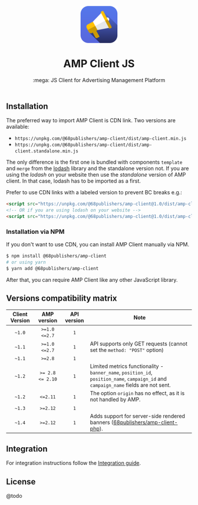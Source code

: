 <div align="center" style="text-align: center; margin-bottom: 50px">
<img src="docs/images/logo.png" alt="JS Client JS Logo" align="center" width="100">
<h1>AMP Client JS</h1>
<p>:mega: JS Client for Advertising Management Platform</p>
</div>

## Installation

The preferred way to import AMP Client is CDN link. Two versions are available:

* `https://unpkg.com/@68publishers/amp-client/dist/amp-client.min.js`
* `https://unpkg.com/@68publishers/amp-client/dist/amp-client.standalone.min.js`

The only difference is the first one is bundled with components `template` and `merge` from the [lodash](https://lodash.com/) library and the standalone version not.
If you are using the *lodash* on your website then use the *standalone* version of AMP client.
In that case, lodash has to be imported as a first.

Prefer to use CDN links with a labeled version to prevent BC breaks e.g.:

```html
<script src="https://unpkg.com/@68publishers/amp-client@1.0/dist/amp-client.min.js"></script>
<!-- OR if you are using lodash on your website -->
<script src="https://unpkg.com/@68publishers/amp-client@1.0/dist/amp-client.standalone.min.js"></script>
```

### Installation via NPM

If you don't want to use CDN, you can install AMP Client manually via NPM.

```bash
$ npm install @68publishers/amp-client
# or using yarn
$ yarn add @68publishers/amp-client
```

After that, you can require AMP Client like any other JavaScript library.

## Versions compatibility matrix

| Client Version |   AMP version    | API version | Note                                                                                                                                  |
|:--------------:|:----------------:|:-----------:|---------------------------------------------------------------------------------------------------------------------------------------|
|     `~1.0`     |  `>=1.0 <=2.7`   |     `1`     |                                                                                                                                       |
|     `~1.1`     |  `>=1.0 <=2.7`   |     `1`     | API supports only GET requests (cannot set the `method: "POST"` option)                                                               |
|     `~1.1`     |     `>=2.8`      |     `1`     |                                                                                                                                       |
|     `~1.2`     | `>= 2.8 <= 2.10` |     `1`     | Limited metrics functionality - `banner_name`, `position_id`, `position_name`, `campaign_id` and `campaign_name` fields are not sent. |
|     `~1.2`     |     `<=2.11`     |     `1`     | The option `origin` has no effect, as it is not handled by AMP.                                                                       |
|     `~1.3`     |     `>=2.12`     |     `1`     |                                                                                                                                       |
|     `~1.4`     |     `>=2.12`     |     `1`     | Adds support for server-side rendered banners ([68publishers/amp-client-php](https://github.com/68publishers/amp-client-php)).        |

## Integration

For integration instructions follow the [Integration guide](docs/integration-guide.md).

## License

@todo
